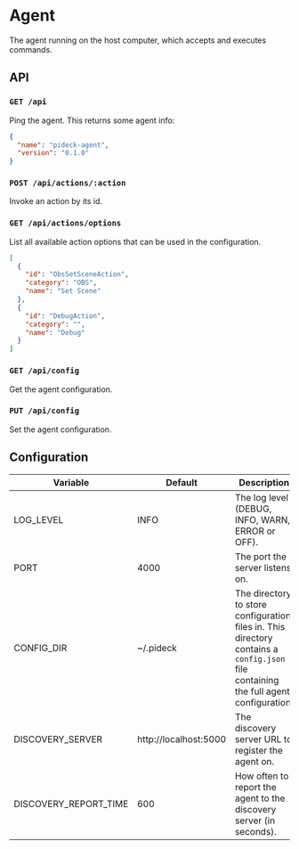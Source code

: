 # Agent

The agent running on the host computer, which accepts and executes commands.

## API

### `GET /api`

Ping the agent. This returns some agent info:

```json
{
  "name": "pideck-agent",
  "version": "0.1.0"
}
```

### `POST /api/actions/:action`

Invoke an action by its id.

### `GET /api/actions/options`

List all available action options that can be used in the configuration.

```json
[
  {
    "id": "ObsSetSceneAction",
    "category": "OBS",
    "name": "Set Scene"
  },
  {
    "id": "DebugAction",
    "category": "",
    "name": "Debug"
  }
]
```

### `GET /api/config`

Get the agent configuration.

### `PUT /api/config`

Set the agent configuration.

## Configuration

| Variable              | Default               | Description |
|-----------------------|-----------------------|-------------|
| LOG_LEVEL             | INFO                  | The log level (DEBUG, INFO, WARN, ERROR or OFF).
| PORT                  | 4000                  | The port the server listens on.
| CONFIG_DIR            | ~/.pideck             | The directory to store configuration files in. This directory contains a `config.json` file containing the full agent configuration.
| DISCOVERY_SERVER      | http://localhost:5000 | The discovery server URL to register the agent on.
| DISCOVERY_REPORT_TIME | 600                   | How often to report the agent to the discovery server (in seconds). 
